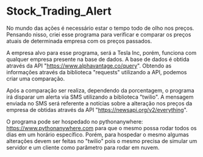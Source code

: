 # Stock_Trading_Alert
No mundo das ações é necessário estar o tempo todo de olho nos preços. Pensando nisso, criei esse programa para verificar e comparar os preços atuais de determinada empresa com os preços passados.

A empresa alvo para esse programa, será a Tesla Inc, porém, funciona com qualquer empresa presente na base de dados. A base de dados é obtida através da API "https://www.alphavantage.co/query". Obtendo as informações através da biblioteca "requests" utilizando a API, podemos criar uma comparação. 

Após a comparação ser realiza, dependendo da porcentagem, o programa irá disparar um alerta via SMS utilizando a biblioteca "twilio". A mensagem enviada no SMS será referente a notícias sobre a alteração nos preços da empresa de obtidas através da API "https://newsapi.org/v2/everything".

O programa pode ser hospedado no pythonanywhere: https://www.pythonanywhere.com para que o mesmo possa rodar todos os dias em um horário específico. Porém, para hospedar o mesmo algumas alterações devem ser feitas no "twilio" pois o mesmo precisa de simular um servidor e um cliente como parâmetro para rodar em nuvem.
